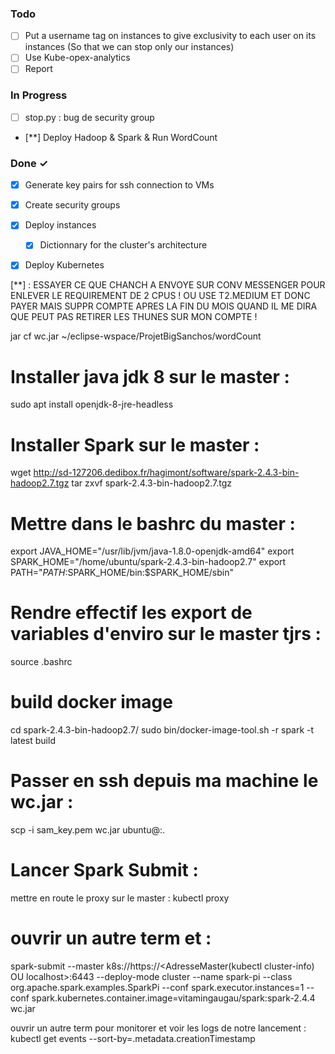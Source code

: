 ### Todo

- [ ] Put a username tag on instances to give exclusivity to each user on its instances (So that we can stop only our instances)
- [ ] Use Kube-opex-analytics
- [ ] Report 

### In Progress

- [ ] stop.py : bug de security group
- [**] Deploy Hadoop & Spark & Run WordCount

### Done ✓

- [x] Generate key pairs for ssh connection to VMs
- [x] Create security groups
- [x] Deploy instances
  - [x] Dictionnary for the cluster's architecture
- [x] Deploy Kubernetes
 

[**] : 
ESSAYER CE QUE CHANCH A ENVOYE SUR CONV MESSENGER POUR ENLEVER LE REQUIREMENT DE 2 CPUS ! 
OU USE T2.MEDIUM ET DONC PAYER MAIS SUPPR COMPTE APRES LA FIN DU MOIS QUAND IL ME DIRA QUE PEUT PAS RETIRER LES THUNES SUR MON COMPTE !

jar cf wc.jar ~/eclipse-wspace/ProjetBigSanchos/wordCount

##

# Installer java jdk 8 sur le master :
sudo apt install openjdk-8-jre-headless

# Installer Spark sur le master :
wget http://sd-127206.dedibox.fr/hagimont/software/spark-2.4.3-bin-hadoop2.7.tgz
tar zxvf spark-2.4.3-bin-hadoop2.7.tgz

# Mettre dans le bashrc du master :
export JAVA_HOME="/usr/lib/jvm/java-1.8.0-openjdk-amd64"
export SPARK_HOME="/home/ubuntu/spark-2.4.3-bin-hadoop2.7"
export PATH="$PATH:$SPARK_HOME/bin:$SPARK_HOME/sbin"

# Rendre effectif les export de variables d'enviro sur le master tjrs :
source .bashrc

# build docker image

cd spark-2.4.3-bin-hadoop2.7/ 
sudo bin/docker-image-tool.sh -r spark -t latest build


# Passer en ssh depuis ma machine le wc.jar :
scp -i sam_key.pem wc.jar ubuntu@<NOMDNSDUMASTER>:.

# Lancer Spark Submit :
mettre en route le proxy sur le master : kubectl proxy


# ouvrir un autre term et :
spark-submit     --master k8s://https://<AdresseMaster(kubectl cluster-info) OU localhost>:6443     --deploy-mode cluster     --name spark-pi     --class org.apache.spark.examples.SparkPi     --conf spark.executor.instances=1     --conf spark.kubernetes.container.image=vitamingaugau/spark:spark-2.4.4     wc.jar


ouvrir un autre term pour monitorer et voir les logs de notre lancement :
kubectl get events --sort-by=.metadata.creationTimestamp